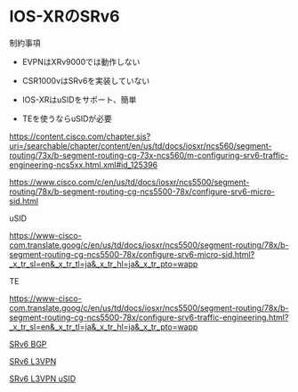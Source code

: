 # IOS-XRのSRv6

制約事項

- EVPNはXRv9000では動作しない

- CSR1000vはSRv6を実装していない

- IOS-XRはuSIDをサポート、簡単

- TEを使うならuSIDが必要

https://content.cisco.com/chapter.sjs?uri=/searchable/chapter/content/en/us/td/docs/iosxr/ncs560/segment-routing/73x/b-segment-routing-cg-73x-ncs560/m-configuring-srv6-traffic-engineering-ncs5xx.html.xml#id_125396

https://www.cisco.com/c/en/us/td/docs/iosxr/ncs5500/segment-routing/78x/b-segment-routing-cg-ncs5500-78x/configure-srv6-micro-sid.html

uSID

https://www-cisco-com.translate.goog/c/en/us/td/docs/iosxr/ncs5500/segment-routing/78x/b-segment-routing-cg-ncs5500-78x/configure-srv6-micro-sid.html?_x_tr_sl=en&_x_tr_tl=ja&_x_tr_hl=ja&_x_tr_pto=wapp

TE

https://www-cisco-com.translate.goog/c/en/us/td/docs/iosxr/ncs5500/segment-routing/78x/b-segment-routing-cg-ncs5500-78x/configure-srv6-traffic-engineering.html?_x_tr_sl=en&_x_tr_tl=ja&_x_tr_hl=ja&_x_tr_pto=wapp



[SRv6 BGP](README.srv6_bgp.md)

[SRv6 L3VPN](README.srv6_l3vpn.md)

[SRv6 L3VPN uSID](README.srv6_l3vpn_usid.md)
